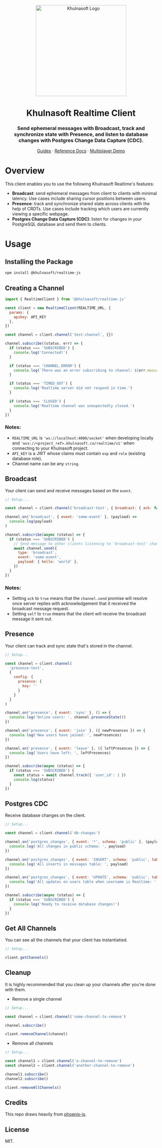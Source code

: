 <br />
<p align="center">
  <a href="https://khulnasoft.io">
        <picture>
      <img alt="Khulnasoft Logo" width="300" src="[https://raw.githubusercontent.com/khulnasoft/khulnasoft/master/packages/common/assets/images/logo-preview.jpg](https://avatars.githubusercontent.com/u/43526139?s=400&u=4355b45dd52b19a45a83f86b7f90ef5ad6ecc2cb&v=4)">
    </picture>
  </a>

  <h1 align="center">Khulnasoft Realtime Client</h1>

  <h3 align="center">Send ephemeral messages with <b>Broadcast</b>, track and synchronize state with <b>Presence</b>, and listen to database changes with <b>Postgres Change Data Capture (CDC)</b>.</h3>

  <p align="center">
    <a href="https://khulnasoft.com/docs/guides/realtime">Guides</a>
    ·
    <a href="https://khulnasoft.com/docs/reference/javascript">Reference Docs</a>
    ·
    <a href="https://multiplayer.dev">Multiplayer Demo</a>
  </p>
</p>

# Overview

This client enables you to use the following Khulnasoft Realtime's features:

- **Broadcast**: send ephemeral messages from client to clients with minimal latency. Use cases include sharing cursor positions between users.
- **Presence**: track and synchronize shared state across clients with the help of CRDTs. Use cases include tracking which users are currently viewing a specific webpage.
- **Postgres Change Data Capture (CDC)**: listen for changes in your PostgreSQL database and send them to clients.

# Usage

## Installing the Package

```bash
npm install @khulnasoft/realtime-js
```

## Creating a Channel

```js
import { RealtimeClient } from '@khulnasoft/realtime-js'

const client = new RealtimeClient(REALTIME_URL, {
  params: {
    apikey: API_KEY
  },
})

const channel = client.channel('test-channel', {})

channel.subscribe((status, err) => {
  if (status === 'SUBSCRIBED') {
    console.log('Connected!')
  }

  if (status === 'CHANNEL_ERROR') {
    console.log(`There was an error subscribing to channel: ${err.message}`)
  }

  if (status === 'TIMED_OUT') {
    console.log('Realtime server did not respond in time.')
  }

  if (status === 'CLOSED') {
    console.log('Realtime channel was unexpectedly closed.')
  }
})
```

### Notes:

- `REALTIME_URL` is `'ws://localhost:4000/socket'` when developing locally and `'wss://<project_ref>.khulnasoft.co/realtime/v1'` when connecting to your Khulnasoft project.
- `API_KEY` is a JWT whose claims must contain `exp` and `role` (existing database role).
- Channel name can be any `string`.

## Broadcast

Your client can send and receive messages based on the `event`.

```js
// Setup...

const channel = client.channel('broadcast-test', { broadcast: { ack: false, self: false } })

channel.on('broadcast', { event: 'some-event' }, (payload) =>
  console.log(payload)
)

channel.subscribe(async (status) => {
  if (status === 'SUBSCRIBED') {
    // Send message to other clients listening to 'broadcast-test' channel
    await channel.send({
      type: 'broadcast',
      event: 'some-event',
      payload: { hello: 'world' },
    })
  }
})
```

### Notes:

- Setting `ack` to `true` means that the `channel.send` promise will resolve once server replies with acknowledgement that it received the broadcast message request.
- Setting `self` to `true` means that the client will receive the broadcast message it sent out.

## Presence

Your client can track and sync state that's stored in the channel.

```js
// Setup...

const channel = client.channel(
  'presence-test',
  {
    config: {
      presence: {
        key: ''
      }
    }
  }
)

channel.on('presence', { event: 'sync' }, () => {
  console.log('Online users: ', channel.presenceState())
})

channel.on('presence', { event: 'join' }, ({ newPresences }) => {
  console.log('New users have joined: ', newPresences)
})

channel.on('presence', { event: 'leave' }, ({ leftPresences }) => {
  console.log('Users have left: ', leftPresences)
})

channel.subscribe(async (status) => {
  if (status === 'SUBSCRIBED') {
    const status = await channel.track({ 'user_id': 1 })
    console.log(status)
  }
})
```

## Postgres CDC

Receive database changes on the client.

```js
// Setup...

const channel = client.channel('db-changes')

channel.on('postgres_changes', { event: '*', schema: 'public' }, (payload) => {
  console.log('All changes in public schema: ', payload)
})

channel.on('postgres_changes', { event: 'INSERT', schema: 'public', table: 'messages' }, (payload) => {
  console.log('All inserts in messages table: ', payload)
})

channel.on('postgres_changes', { event: 'UPDATE', schema: 'public', table: 'users', filter: 'username=eq.Realtime' }, (payload) => {
  console.log('All updates on users table when username is Realtime: ', payload)
})

channel.subscribe(async (status) => {
  if (status === 'SUBSCRIBED') {
    console.log('Ready to receive database changes!')
  }
})
```

## Get All Channels

You can see all the channels that your client has instantiatied.

```js
// Setup...

client.getChannels()
```

## Cleanup

It is highly recommended that you clean up your channels after you're done with them.

- Remove a single channel

```js
// Setup...

const channel = client.channel('some-channel-to-remove')

channel.subscribe()

client.removeChannel(channel)
```

- Remove all channels

```js
// Setup...

const channel1 = client.channel('a-channel-to-remove')
const channel2 = client.channel('another-channel-to-remove')

channel1.subscribe()
channel2.subscribe()

client.removeAllChannels()
```

## Credits

This repo draws heavily from [phoenix-js](https://github.com/phoenixframework/phoenix/tree/master/assets/js/phoenix).

## License

MIT.
